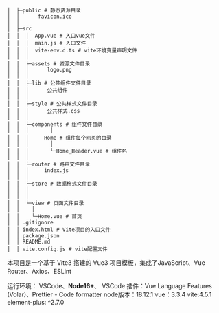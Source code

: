 ```
│  ├─public # 静态资源目录
│  │      favicon.ico
│  │
│  ├─src
│  │  │  App.vue # 入口vue文件
│  │  │  main.js # 入口文件
│  │  │  vite-env.d.ts # vite环境变量声明文件
│  │  │
│  │  ├─assets # 资源文件目录
│  │  │      logo.png
│  │  │
│  │  ├─lib # 公共组件文件目录
│  │  │      公共组件
│  │  │  
│  │  ├─style # 公共样式文件目录
│  │  │      公共样式.css
│  │  │  
│  │  └─components # 组件文件目录
│  │  │	      │
│  │  │     Home # 组件每个网页的目录
│  │  │	      │
│  │  │       └─Home_Header.vue # 组件名   
│  │  │  
│  │  └─router # 路由文件目录 
│  │  │		index.js
│  │  │
│  │  └─store # 数据格式文件目录
│  │  │		
│  │  │
│  │  └─view # 页面文件目录
│  │    │
│  │    └─Home.vue # 首页	
│  │ .gitignore
│  │ index.html # Vite项目的入口文件
│  │ package.json
│  │ README.md
│  │ vite.config.js # vite配置文件
```

本项目是一个基于 Vite3 搭建的 Vue3 项目模板，集成了JavaScript、Vue Router、Axios、ESLint

运行环境： VSCode、**Node16+**、 VSCode 插件：Vue Language Features (Volar)、Prettier - Code formatter
node版本：18.12.1
vue：3.3.4
vite:4.5.1
element-plus: ^2.7.0


